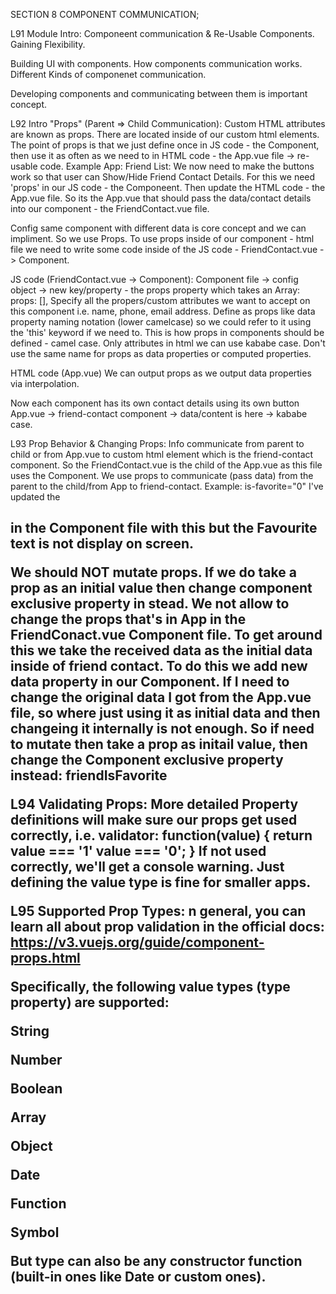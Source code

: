 SECTION 8 COMPONENT COMMUNICATION;

L91 Module Intro:
Componeent communication & Re-Usable Components.
Gaining Flexibility.

Building UI with components.
How components communication works.
Different Kinds of componenet communication.

Developing components and communicating between them is important concept.

L92 Intro "Props" (Parent => Child Communication):
Custom HTML attributes are known as props. There are located inside of our custom html elements.
The point of props is that we just define once in JS code - the Component, then use it as often as we need to in HTML code - the App.vue file -> re-usable code.
Example App: Friend List:
We now need to make the buttons work so that user can Show/Hide Friend Contact Details. For this we need 'props' in our JS code - the Componeent. Then update the HTML code - the App.vue file. So its the App.vue that should pass the data/contact details into our component - the FriendContact.vue file.

Config same component with different data is core concept and we can impliment. So we use Props.
To use props inside of our component - html file we need to write some code inside of the JS code - FriendContact.vue -> Component.

JS code (FriendContact.vue -> Component):
Component file -> config object -> new key/property - the props property which takes an Array: props: [],
Specify all the propers/custom attributes we want to accept on this component i.e. name, phone, email address. Define as props like data property naming notation (lower camelcase) so we could refer to it using the 'this' keyword if we need to. This is how props in components should be defined - camel case. Only attributes in html we can use kababe case.
Don't use the same name for props as data properties or computed properties.

HTML code (App.vue)
We can output props as we output data properties via interpolation.

Now each component has its own contact details using its own button
App.vue -> friend-contact component -> data/content is here -> kababe case.

L93 Prop Behavior & Changing Props:
Info communicate from parent to child or from App.vue to <friend-contact></friend-contact> custom html element which is the friend-contact component.
So the FriendContact.vue is the child of the App.vue as this file uses the <friend-contact> Component.
We use props to communicate (pass data) from the parent to the child/from App to friend-contact.
Example: is-favorite="0"
I've updated the <h2> in the Component file with this but the Favourite text is not display on screen.

We should NOT mutate props. If we do take a prop as an initial value then change component exclusive property in stead. We not allow to change the props that's in App in the FriendConact.vue Component file. To get around this we take the received data as the initial data inside of friend contact. To do this we add new data property in our Component.
If I need to change the original data I got from the App.vue file, so where just using it as initial data and then changeing it internally is not enough. So if need to mutate then take a prop as initail value, then change the Component exclusive property instead: friendIsFavorite

L94 Validating Props:
More detailed Property definitions will make sure our props get used correctly, i.e. validator: function(value) {
return value === '1' value === '0';
}
If not used correctly, we'll get a console warning. Just defining the value type is fine for smaller apps.

L95 Supported Prop Types:
n general, you can learn all about prop validation in the official docs: https://v3.vuejs.org/guide/component-props.html

Specifically, the following value types (type property) are supported:

String

Number

Boolean

Array

Object

Date

Function

Symbol

But type can also be any constructor function (built-in ones like Date or custom ones).

